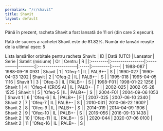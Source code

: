 ```yaml
---
permalink: "/r/shavit"
title: Shavit
layout: default
---
```


Până în prezent, racheta Shavit a fost lansată de 11 ori (din care 2 eșecuri).

Rată de succes a rachetei Shavit este de 81.82%.
Număr de lansări reușite de la ultimul eșec: 5


Lista lansărilor orbitale pentru racheta Shavit:
| ID       | Dată (UTC)       | Lansator   |   Serie | Satelit (misiune)   | Or   | Centru   | R   |
|:---------|:-----------------|:-----------|--------:|:--------------------|:-----|:---------|:----|
| 1988-087 | 1988-09-19 0931  | Shavit     |       1 | 'Ofeq-1             | IL   | PALB+-   | S   |
| 1990-027 | 1990-04-03 1202  | Shavit     |       2 | 'Ofeq-2             | IL   | PALB+-   | S   |
| 1995-018 | 1995-04-05 1116  | Shavit 1   |       3 | 'Ofeq-3             | IL   | PALB+-   | S   |
| 1998-F01 | 1998-01-22 1256  | Shavit 1   |       4 | 'Ofeq-4 (EROS A)    | IL   | PALB+-   | F   |
| 2002-025 | 2002-05-28 1525  | Shavit 1   |       5 | 'Ofeq-5             | IL   | PALB+-   | S   |
| 2004-F01 | 2004-09-06 1053  | Shavit 1   |       6 | 'Ofeq-6             | IL   | PALB+-   | F   |
| 2007-025 | 2007-06-10 2340  | Shavit 2   |       7 | 'Ofeq-7             | IL   | PALB+-   | S   |
| 2010-031 | 2010-06-22 1900? | Shavit 2   |       8 | 'Ofeq-9             | IL   | PALB+-   | S   |
| 2014-019 | 2014-04-09 1906  | Shavit 2   |       9 | 'Ofeq-10            | IL   | PALB+-   | S   |
| 2016-056 | 2016-09-13 1438  | Shavit 2   |      10 | 'Ofeq-11            | IL   | PALB+-   | S   |
| 2020-044 | 2020-07-06 0100  | Shavit 2   |      11 | 'Ofeq-16            | IL   | PALB+-   | S   |
